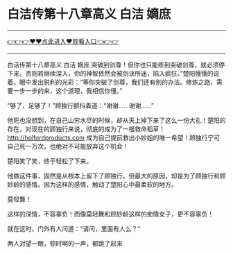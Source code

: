 # 白洁传第十八章高义 白洁 嫡庶

<hr/> <a href="https://github.com/kaihcw/xiazai/issues/1">👉👉👉♥♥点此进入♥观看入口👈👉👉</a><hr/>

白洁传第十八章高义 白洁 嫡庶
突破到剑尊！但你也只能练到突破剑尊，就必须停下来。否则若继续深入，你的神智依然会被剑诀所迷，陷入疯狂。”楚阳慢慢的说着，眼中发出锐利的光彩：“等你突破了剑尊，我们还有别的办法。修炼之路，需要一步一步的来，这个道理，我相信你懂。”

“够了，足够了！”顾独行颤抖着道：“谢谢……谢谢……”

他死也没想到，在自己山穷水尽的时候，却从天上掉下来了这么一份大礼！楚阳的存在，对现在的顾独行来说，彻底的成为了一根救命稻草！
http://holfordproducts.com
成为自己提前救出小妙姐的唯一希望！顾独行宁可自己死一万次，也绝对不可能放弃这个机会！

楚阳笑了笑，终于轻松了下来。

他做这件事，固然是从根本上留下了顾独行。但最大的原因，却是为了顾独行和顾妙龄的感情。因为这样的感情，触动了楚阳心中最柔软的地方。

莫轻舞！

这样的深情，不容辜负！而像莫轻舞和顾妙龄这样的痴情女子，更不容辜负！

就在这时，门外有人问道：“请问，里面有人么？”

两人对望一眼，顿时啊的一声，都跳了起来
